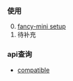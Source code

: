 ### 使用
0. [fancy-mini setup](./tutorial-0-getStarted.html)
1. 待补充

### api查询
- [compatible](./module-compatible.html)
